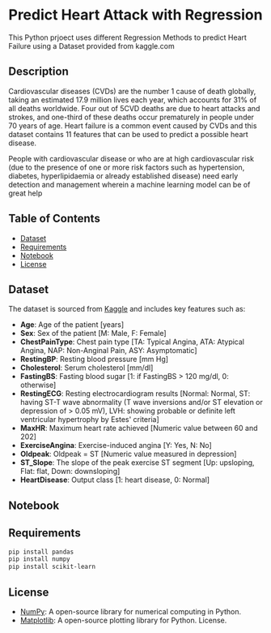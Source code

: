 # Predict Heart Attack with Regression 

This Python prjoect uses different Regression Methods to predict Heart Failure using a Dataset provided from kaggle.com 

## Description
Cardiovascular diseases (CVDs) are the number 1 cause of death globally, taking an estimated 17.9 million lives each year, which accounts for 31% of all deaths worldwide. Four out of 5CVD deaths are due to heart attacks and strokes, and one-third of these deaths occur prematurely in people under 70 years of age. Heart failure is a common event caused by CVDs and this dataset contains 11 features that can be used to predict a possible heart disease.

People with cardiovascular disease or who are at high cardiovascular risk (due to the presence of one or more risk factors such as hypertension, diabetes, hyperlipidaemia or already established disease) need early detection and management wherein a machine learning model can be of great help

## Table of Contents

- [Dataset](#requirements)
- [Requirements](#requirements)
- [Notebook](#notebook-contents)
- [License](#license)

## Dataset

The dataset is sourced from [Kaggle](https://www.kaggle.com/datasets/fedesoriano/heart-failure-prediction/data) and includes key features such as:

- **Age**: Age of the patient [years]
- **Sex**: Sex of the patient [M: Male, F: Female]
- **ChestPainType**: Chest pain type [TA: Typical Angina, ATA: Atypical Angina, NAP: Non-Anginal Pain, ASY: Asymptomatic]
- **RestingBP**: Resting blood pressure [mm Hg]
- **Cholesterol**: Serum cholesterol [mm/dl]
- **FastingBS**: Fasting blood sugar [1: if FastingBS > 120 mg/dl, 0: otherwise]
- **RestingECG**: Resting electrocardiogram results [Normal: Normal, ST: having ST-T wave abnormality (T wave inversions and/or ST elevation or depression of > 0.05 mV), LVH: showing probable or definite left ventricular hypertrophy by Estes' criteria]
- **MaxHR**: Maximum heart rate achieved [Numeric value between 60 and 202]
- **ExerciseAngina**: Exercise-induced angina [Y: Yes, N: No]
- **Oldpeak**: Oldpeak = ST [Numeric value measured in depression]
- **ST_Slope**: The slope of the peak exercise ST segment [Up: upsloping, Flat: flat, Down: downsloping]
- **HeartDisease**: Output class [1: heart disease, 0: Normal]


## Notebook

## Requirements
```bash
pip install pandas
pip install numpy
pip install scikit-learn
```
## License
- [NumPy](https://numpy.org): A open-source library for numerical computing in Python.
- [Matplotlib](https://matplotlib.org): A open-source plotting library for Python. License.
